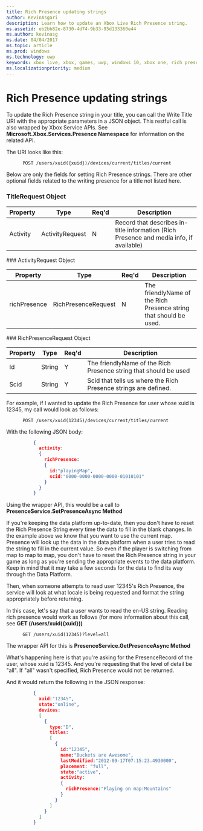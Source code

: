 ```yaml
---
title: Rich Presence updating strings
author: KevinAsgari
description: Learn how to update an Xbox Live Rich Presence string.
ms.assetid: eb2bb82e-8730-4d74-9b33-95d133360e44
ms.author: kevinasg
ms.date: 04/04/2017
ms.topic: article
ms.prod: windows
ms.technology: uwp
keywords: xbox live, xbox, games, uwp, windows 10, xbox one, rich presence
ms.localizationpriority: medium
---
```


# Rich Presence updating strings

To update the Rich Presence string in your title, you can call the Write Title URI with the appropriate parameters in a JSON object. This restful call is also wrapped by Xbox Service APIs. See **Microsoft.Xbox.Services.Presence Namespace** for information on the related API.

The URI looks like this:

          POST /users/xuid({xuid})/devices/current/titles/current


Below are only the fields for setting Rich Presence strings. There are other optional fields related to the writing presence for a title not listed here.


### TitleRequest Object

Property | Type | Req'd | Description
---|---|---|---
Activity|ActivityRequest|N|Record that describes in-title information (Rich Presence and media info, if available)

<p/>
### ActivityRequest Object

Property | Type | Req'd | Description
---|---|---|---
richPresence|RichPresenceRequest|N|The friendlyName of the Rich Presence string that should be used.

<p/>
### RichPresenceRequest Object

Property | Type | Req'd | Description
---|---|---|---
Id|String|Y|The friendlyName of the Rich Presence string that should be used
Scid|String|Y|Scid that tells us where the Rich Presence strings are defined.

For example, if I wanted to update the Rich Presence for user whose xuid is 12345, my call would look as follows:

          POST /users/xuid(12345)/devices/current/titles/current


With the following JSON body:

```json
          {
            activity:
            {
              richPresence:
              {
                id:"playingMap",
                scid:"0000-0000-0000-0000-01010101"
              }
            }
          }
```

Using the wrapper API, this would be a call to **PresenceService.SetPresenceAsync Method**

If you're keeping the data platform up-to-date, then you don't have to reset the Rich Presence String every time the data to fill in the blank changes. In the example above we know that you want to use the current map. Presence will look up the data in the data platform when a user tries to read the string to fill in the current value. So even if the player is switching from map to map to map, you don't have to reset the Rich Presence string in your game as long as you're sending the appropriate events to the data platform. Keep in mind that it may take a few seconds for the data to find its way through the Data Platform.

Then, when someone attempts to read user 12345's Rich Presence, the service will look at what locale is being requested and format the string appropriately before returning.

In this case, let's say that a user wants to read the en-US string. Reading rich presence would work as follows (for more information about this call, see **GET (/users/xuid({xuid}))**

          GET /users/xuid(12345)?level=all


The wrapper API for this is **PresenceService.GetPresenceAsync Method**

What's happening here is that you're asking for the PresenceRecord of the user, whose xuid is 12345. And you're requesting that the level of detail be "all". If "all" wasn't specified, Rich Presence would not be returned.

And it would return the following in the JSON response:

```json
          {
            xuid:"12345",
            state:"online",
            devices:
            [
              {
                type:"D",
                titles:
                [
                  {
                    id:"12345",
                    name:"Buckets are Awesome",
                    lastModified:"2012-09-17T07:15:23.4930000",
                    placement: "full",
                    state:"active",
                    activity:
                    {
                      richPresence:"Playing on map:Mountains"
                    }
                  }
                ]
              }
            ]
          }
```
